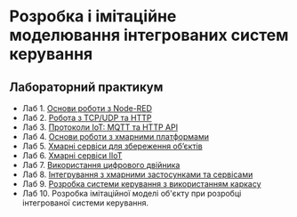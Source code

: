 # Розробка і імітаційне моделювання інтегрованих систем керування

## Лабораторний практикум

- Лаб 1. [Основи роботи з Node-RED](lab1_nodered.md)
- Лаб 2. [Робота з TCP/UDP та HTTP](lab2_tcphttp.md)
- Лаб 3. [Протоколи IoT: MQTT та HTTP API](lab3_mqttwebapi.md)
- Лаб 4. [Основи роботи з хмарними платформами](lab4_cloud.md)
- Лаб 5. [Хмарні сервіси для збереження об’єктів](lab5_cloudstor.md)
- Лаб 6. [Xмарні сервіси IIoT](lab6_cloudiiot.md)
- Лаб 7. [Використання цифрового двійника](lab7_dtwin.md)
- Лаб 8. [Інтегрування з хмарними застосунками та сервісами](lab8_integrate.md)
- Лаб 9. [Розробка системи керування з використанням каркасу](lab9_pacframework.md)  
- Лаб 10. Розробка імітаційної моделі об'єкту при розробці інтегрованої системи керування.  

